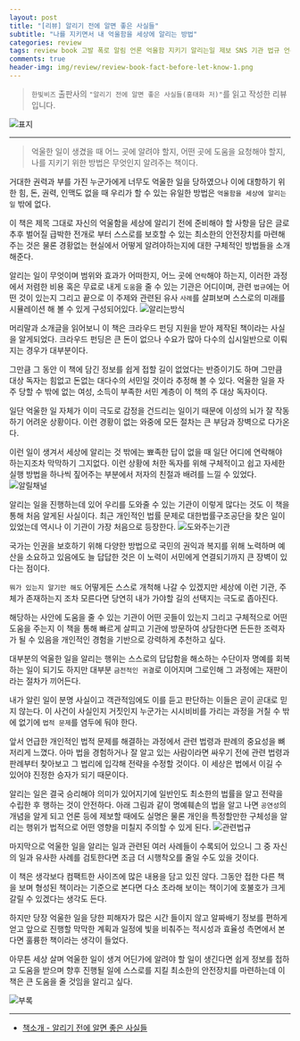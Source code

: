 ```yaml
---  
layout: post  
title: "[리뷰] 알리기 전에 알면 좋은 사실들"  
subtitle: "나를 지키면서 내 억울함을 세상에 알리는 방법"  
categories: review  
tags: review book 고발 폭로 알림 언론 억울함 지키기 알리는일 제보 SNS 기관 법규 언론사 명예훼손 제보   
comments: true  
header-img: img/review/review-book-fact-before-let-know-1.png
---  
```

  
> `한빛비즈` 출판사의 `"알리기 전에 알면 좋은 사실들(홍태화 저)"`를 읽고 작성한 리뷰입니다.  

![표지](https://telegeam.github.io/assets/img/review/review-book-fact-before-let-know-1.png)  

---

> 억울한 일이 생겼을 때 어느 곳에 알려야 할지, 어떤 곳에 도움을 요청해야 할지, 나를 지키기 위한 방법은 무엇인지 알려주는 책이다.

거대한 권력과 부를 가진 누군가에게 너무도 억울한 일을 당하였으나 이에 대항하기 위한 힘, 돈, 권력, 인맥도 없을 때 우리가 할 수 있는 유일한 방법은 `억울함을 세상에 알리는 일` 밖에 없다.

이 책은 제목 그대로 자신의 억울함을 세상에 알리기 전에 준비해야 할 사항을 담은 글로 추후 벌어질 급박한 전개로 부터 스스로를 보호할 수 있는 최소한의 안전장치를 마련해주는 것은 물론 경황없는 현실에서 어떻게 알려야하는지에 대한 구체적인 방법들을 소개해준다. 

알리는 일이 무엇이며 범위와 효과가 어떠한지, 어느 곳에 `연락`해야 하는지, 이러한 과정에서 저렴한 비용 혹은 무료로 내게 `도움`을 줄 수 있는 기관은 어디이며, 관련 `법규`에는 어떤 것이 있는지 그리고 끝으로 이 주제와 관련된 유사 `사례`를 살펴보며 스스로의 미래를 시뮬레이션 해 볼 수 있게 구성되어있다.
![알리는방식](https://telegeam.github.io/assets/img/review/review-book-fact-before-let-know-3.png)  

머리말과 소개글을 읽어보니 이 책은 크라우드 펀딩 지원을 받아 제작된 책이라는 사실을 알게되었다. 크라우드 펀딩은 큰 돈이 없으나 수요가 많아 다수의 십시일반으로 이뤄지는 경우가 대부분이다. 

그만큼 그 동안 이 책에 담긴 정보를 쉽게 접할 길이 없었다는 반증이기도 하며 그만큼 대상 독자는 힘없고 돈없는 대다수의 서민일 것이라 추정해 볼 수 있다. 억울한 일을 자주 당할 수 밖에 없는 여성, 소득이 부족한 서민 계층이 이 책의 주 대상 독자이다.

일단 억울한 일 자체가 이미 극도로 감정을 건드리는 일이기 때문에 이성의 뇌가 잘 작동하기 어려운 상황이다. 이런 경황이 없는 와중에 모든 절차는 큰 부담과 장벽으로 다가온다. 

이런 일이 생겨서 세상에 알리는 것 밖에는 뾰족한 답이 없을 때 일단 어디에 연락해야 하는지조차 막막하기 그지없다. 이런 상황에 처한 독자를 위해 구체적이고 쉽고 자세한 실행 방법을 하나씩 짚어주는 부분에서 저자의 친절과 배려를 느낄 수 있었다. 
![알릴채널](https://telegeam.github.io/assets/img/review/review-book-fact-before-let-know-4.png)  

알리는 일을 진행하는데 있어 우리를 도와줄 수 있는 기관이 이렇게 많다는 것도 이 책을 통해 처음 알게된 사실이다. 최근 개인적인 법률 문제로 대한법률구조공단을 찾은 일이 있었는데 역시나 이 기관이 가장 처음으로 등장한다. 
![도와주는기관](https://telegeam.github.io/assets/img/review/review-book-fact-before-let-know-5.png)  

국가는 인권을 보호하기 위해 다양한 방법으로 국민의 권익과 복지를 위해 노력하며 예산을 소요하고 있음에도 늘 답답한 것은 이 노력이 서민에게 연결되기까지 큰 장벽이 있다는 점이다.

`뭐가 있는지 알기만 해도` 어떻게든 스스로 개척해 나갈 수 있겠지만 세상에 이런 기관, 주체가 존재하는지 조차 모른다면 당연히 내가 가야할 길의 선택지는 극도로 좁아진다.

해당하는 사안에 도움을 줄 수 있는 기관이 어떤 곳들이 있는지 그리고 구체적으로 어떤 도움을 주는지 이 책을 통해 빠르게 살피고 기관에 방문하여 상담한다면 든든한 조력자가 될 수 있음을 개인적인 경험을 기반으로 강력하게 추천하고 싶다.

대부분의 억울한 일을 알리는 행위는 스스로의 답답함을 해소하는 수단이자 명예를 회복하는 일이 되기도 하지만 대부분 `금전적인 귀결`로 이어지며 그로인해 그 과정에는 재판이라는 절차가 끼어든다. 

내가 알린 일이 분명 사실이고 객관적임에도 이를 듣고 판단하는 이들은 곧이 곧대로 믿지 않는다. 이 사건이 사실인지 거짓인지 누군가는 시시비비를 가리는 과정을 거칠 수 밖에 없기에 `법적 문제`를 염두에 둬야 한다. 

앞서 언급한 개인적인 법적 문제를 해결하는 과정에서 관련 법령과 판례의 중요성을 뼈저리게 느꼈다. 아마 법을 경험하거나 잘 알고 있는 사람이라면 싸우기 전에 관련 법령과 판례부터 찾아보고 그 법리에 입각해 전략을 수정할 것이다. 이 세상은 법에서 이길 수 있어야 진정한 승자가 되기 때문이다. 

알리는 일은 결국 승리해야 의미가 있어지기에 일반인도 최소한의 법률을 알고 전략을 수립한 후 행하는 것이 안전하다. 아래 그림과 같이 명예훼손의 법을 알고 나면 `공연성`의 개념을 알게 되고 언론 등에 제보할 때에도 실명은 물론 개인을 특정할만한 구체성을 알리는 행위가 법적으로 어떤 영향을 미칠지 주의할 수 있게 된다.
![관련법규](https://telegeam.github.io/assets/img/review/review-book-fact-before-let-know-6.png)  

마지막으로 억울한 일을 알리는 일과 관련된 여러 사례들이 수록되어 있으니 그 중 자신의 일과 유사한 사례를 검토한다면 조금 더 시행착오를 줄일 수도 있을 것이다.

이 책은 생각보다 컴팩트한 사이즈에 많은 내용을 담고 있진 않다. 그동안 접한 다른 책을 보며 형성된 책이라는 기준으로 본다면 다소 초라해 보이는 책이기에 호불호가 크게 갈릴 수 있겠다는 생각도 든다.

하지만 당장 억울한 일을 당한 피해자가 많은 시간 들이지 않고 알짜배기 정보를 편하게 얻고 앞으로 진행할 막막한 계획과 일정에 빛을 비춰주는 적시성과 효율성 측면에서 본다면 훌륭한 책이라는 생각이 들었다.

아무튼 세상 살며 억울한 일이 생겨 어딘가에 알려야 할 일이 생긴다면 쉽게 정보를 접하고 도움을 받으며 향후 진행될 일에 스스로를 지킬 최소한의 안전장치를 마련하는데 이 책은 큰 도움을 줄 것임을 알리고 싶다.

![부록](https://telegeam.github.io/assets/img/review/review-book-fact-before-let-know-2.png)  

---

* [책소개 - 알리기 전에 알면 좋은 사실들](http://www.yes24.com/Product/Goods/58692114)
